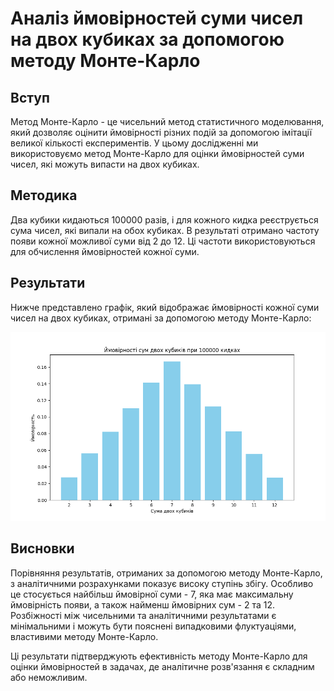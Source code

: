 # Аналіз ймовірностей суми чисел на двох кубиках за допомогою методу Монте-Карло

## Вступ

Метод Монте-Карло - це чисельний метод статистичного моделювання, який дозволяє оцінити ймовірності різних подій за допомогою імітації великої кількості експериментів. У цьому дослідженні ми використовуємо метод Монте-Карло для оцінки ймовірностей суми чисел, які можуть випасти на двох кубиках.

## Методика

Два кубики кидаються 100000 разів, і для кожного кидка реєструється сума чисел, які випали на обох кубиках. В результаті отримано частоту появи кожної можливої суми від 2 до 12. Ці частоти використовуються для обчислення ймовірностей кожної суми.

## Результати

Нижче представлено графік, який відображає ймовірності кожної суми чисел на двох кубиках, отримані за допомогою методу Монте-Карло:

![Ймовірності суми чисел на двох кубиках](result.png)

## Висновки

Порівняння результатів, отриманих за допомогою методу Монте-Карло, з аналітичними розрахунками показує високу ступінь збігу. Особливо це стосується найбільш ймовірної суми - 7, яка має максимальну ймовірність появи, а також найменш ймовірних сум - 2 та 12. Розбіжності між чисельними та аналітичними результатами є мінімальними і можуть бути пояснені випадковими флуктуаціями, властивими методу Монте-Карло.

Ці результати підтверджують ефективність методу Монте-Карло для оцінки ймовірностей в задачах, де аналітичне розв'язання є складним або неможливим.
